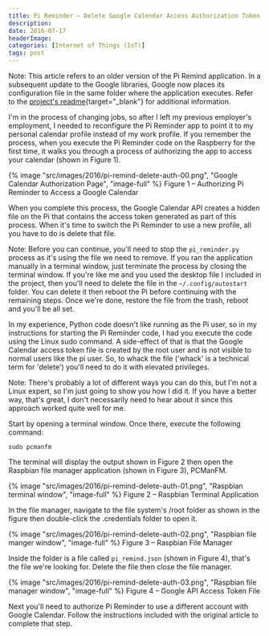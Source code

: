 ```yaml
---
title: Pi Reminder – Delete Google Calendar Access Authorization Token
description: 
date: 2016-07-17
headerImage: 
categories: [Internet of Things (IoT)]
tags: post
---
```


Note: This article refers to an older version of the Pi Remind application. In a subsequent update to the Google libraries, Google now places its configuration file in the same folder where the application executes. Refer to the [project's readme](https://github.com/johnwargo/pi-remind-hd#changing-the-google-profile){target="_blank"} for additional information.

I'm in the process of changing jobs, so after I left my previous employer's employment, I needed to reconfigure the Pi Reminder app to point it to my personal calendar profile instead of my work profile. If you remember the process, when you execute the Pi Reminder code on the Raspberry for the first time, it walks you through a process of authorizing the app to access your calendar (shown in Figure 1).

{% image "src/images/2016/pi-remind-delete-auth-00.png", "Google Calendar Authorization Page", "image-full" %}
Figure 1 – Authorizing Pi Reminder to Access a Google Calendar

When you complete this process, the Google Calendar API creates a hidden file on the Pi that contains the access token generated as part of this process. When it's time to switch the Pi Reminder to use a new profile, all you have to do is delete that file.

Note: Before you can continue, you'll need to stop the `pi_reminder.py` process as it's using the file we need to remove. If you ran the application manually in a terminal window, just terminate the process by closing the terminal window. If you're like me and you used the desktop file I included in the project, then you'll need to delete the file in the `~/.config/autostart` folder. You can delete it then reboot the Pi before continuing with the remaining steps. Once we're done, restore the file from the trash, reboot and you'll be all set.

In my experience, Python code doesn't like running as the Pi user, so in my instructions for starting the Pi Reminder code, I had you execute the code using the Linux sudo command. A side-effect of that is that the Google Calendar access token file is created by the root user and is not visible to normal users like the pi user. So, to whack the file ('whack' is a technical term for 'delete') you'll need to do it with elevated privileges.

Note: There's probably a lot of different ways you can do this, but I'm not a Linux expert, so I'm just going to show you how I did it. If you have a better way, that's great, I don't necessarily need to hear about it since this approach worked quite well for me.

Start by opening a terminal window. Once there, execute the following command:

```shell
sudo pcmanfm
```

The terminal will display the output shown in Figure 2 then open the Raspbian file manager application (shown in Figure 3), PCManFM.

{% image "src/images/2016/pi-remind-delete-auth-01.png", "Raspbian terminal window", "image-full" %}
Figure 2 – Raspbian Terminal Application

In the file manager, navigate to the file system's /root folder as shown in the figure then double-click the .credentials folder to open it.

{% image "src/images/2016/pi-remind-delete-auth-02.png", "Raspbian file manger window", "image-full" %}
Figure 3 – Raspbian File Manager

Inside the folder is a file called `pi_remind.json` (shown in Figure 4), that's the file we're looking for. Delete the file then close the file manager.

{% image "src/images/2016/pi-remind-delete-auth-03.png", "Raspbian file manager window", "image-full" %}
Figure 4 – Google API Access Token File

Next you'll need to authorize Pi Reminder to use a different account with Google Calendar. Follow the instructions included with the original article to complete that step.